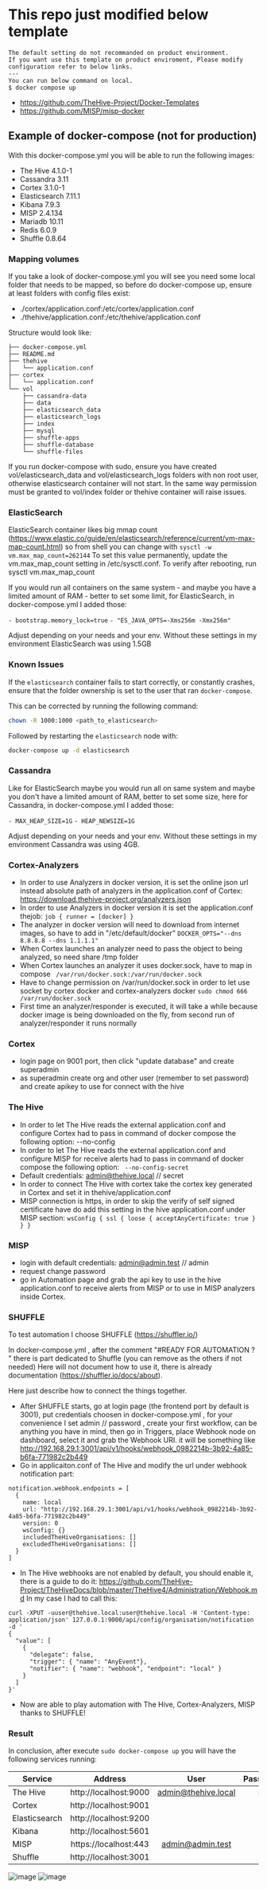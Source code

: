 # This repo just modified below template

```
The default setting do not recommanded on product environment.
If you want use this template on product enviroment, Please modify configuration refer to below links.
---
You can run below command on local.
$ docker compose up
```

 - https://github.com/TheHive-Project/Docker-Templates
 - https://github.com/MISP/misp-docker

## Example of docker-compose (not for production)
With this docker-compose.yml you will be able to run the following images:
- The Hive 4.1.0-1
- Cassandra 3.11
- Cortex 3.1.0-1
- Elasticsearch 7.11.1
- Kibana 7.9.3
- MISP 2.4.134
- Mariadb 10.11
- Redis 6.0.9
- Shuffle 0.8.64


### Mapping volumes
If you take a look of docker-compose.yml you will see you need some local folder that needs to be mapped, so before do docker-compose up, ensure at least folders with config files exist:
- ./cortex/application.conf:/etc/cortex/application.conf
- ./thehive/application.conf:/etc/thehive/application.conf

Structure would look like:
```
├── docker-compose.yml
├── README.md
├── thehive
│   └── application.conf
├── cortex
│   └── application.conf
└── vol
    ├── cassandra-data
    ├── data
    ├── elasticsearch_data
    ├── elasticsearch_logs
    ├── index
    ├── mysql
    ├── shuffle-apps
    ├── shuffle-database
    └── shuffle-files
```
If you run docker-compose with sudo, ensure you have created vol/elasticsearch_data and vol/elasticsearch_logs folders with non root user, otherwise elasticsearch container will not start.
In the same way permission must be granted to vol/index folder or thehive container will raise issues.

### ElasticSearch
ElasticSearch container likes big mmap count (https://www.elastic.co/guide/en/elasticsearch/reference/current/vm-max-map-count.html) so from shell you can change with
```sysctl -w vm.max_map_count=262144```
To set this value permanently, update the vm.max_map_count setting in /etc/sysctl.conf. To verify after rebooting, run sysctl vm.max_map_count

If you would run all containers on the same system - and maybe you have a limited amount of RAM - better to set some limit, for ElasticSearch, in docker-compose.yml I added those:

```- bootstrap.memory_lock=true```
```- "ES_JAVA_OPTS=-Xms256m -Xmx256m"```

Adjust depending on your needs and your env. Without these settings in my environment ElasticSearch was using 1.5GB


### Known Issues

If the `elasticsearch` container fails to start correctly, or constantly crashes, ensure that the folder ownership is set to the user that ran `docker-compose`.  

This can be corrected by running the following command:

```bash
chown -R 1000:1000 <path_to_elasticsearch>
```

Followed by restarting the `elasticsearch` node with:

```bash
docker-compose up -d elasticsearch
```

### Cassandra
Like for ElasticSearch maybe you would run all on same system and maybe you don't have a limited amount of RAM, better to set some size, here for Cassandra, in docker-compose.yml I added those:

```- MAX_HEAP_SIZE=1G```
```- HEAP_NEWSIZE=1G```

Adjust depending on your needs and your env. Without these settings in my environment Cassandra was using 4GB.


### Cortex-Analyzers
- In order to use Analyzers in docker version, it is set  the online json url instead absolute path of analyzers in the application.conf of Cortex:
  https://download.thehive-project.org/analyzers.json
- In order to use Analyzers in docker version it is set the application.conf thejob: ```
  job {
  runner = [docker]
}   ```
- The analyzer in docker version will need to download from internet images, so have to add in "/etc/default/docker"
  ``` DOCKER_OPTS="--dns 8.8.8.8 --dns 1.1.1.1" ```
- When Cortex launches an analyzer need to pass the object to being analyzed, so need share /tmp folder
- When Cortex launches an analyzer it uses docker.sock, have to map in compose
 ```  /var/run/docker.sock:/var/run/docker.sock  ```
- Have to change permission on /var/run/docker.sock in order to let use socket by cortex docker and cortex-analyzers docker
  ```sudo chmod 666 /var/run/docker.sock```
- First time an analyzer/responder is executed, it will take a while because docker image is being downloaded on the fly, from second run of analyzer/responder it runs normally

### Cortex
- login page on 9001 port, then click "update database" and create superadmin
- as superadmin create org and other user (remember to set password) and create apikey to use for connect with the hive 

### The Hive
- In order to let The Hive reads the external application.conf and configure Cortex had to pass in command of docker compose the following option:
  --no-config
- In order to let The Hive reads the external application.conf and configure MISP for receive alerts had to pass in command of docker compose the following option:
 ```  --no-config-secret ```
- Default credentials: admin@thehive.local // secret
- In order to connect The Hive with cortex take the cortex key generated in Cortex and set it in thehive/application.conf
- MISP connection is https, in order to skip the verify of self signed certificate have do add this setting in the hive application.conf under MISP section:
  ``` wsConfig { ssl { loose { acceptAnyCertificate: true } } } ```
 
### MISP
- login with default credentials: admin@admin.test // admin
- request change password
- go in Automation page and grab the api key to use in the hive application.conf to receive alerts from MISP or to use in MISP analyzers inside Cortex.

### SHUFFLE
To test automation I choose SHUFFLE (https://shuffler.io/)

In docker-compose.yml , after the comment "#READY FOR AUTOMATION ? " there is part dedicated to Shuffle (you can remove as the others if not needed)
Here will not document how to use it, there is already documentation (https://shuffler.io/docs/about).

Here just describe how to connect the things together.

- After SHUFFLE starts, go at login page (the frontend port by default is 3001), put credentials choosen in docker-compose.yml , for your convenience I set admin // password , create your first workflow, can be anything you have in mind, then go in Triggers, place Webhook node on dashboard, select it and grab the Webhook URI. it will be something like http://192.168.29.1:3001/api/v1/hooks/webhook_0982214b-3b92-4a85-b6fa-771982c2b449
- Go in applicaiton.conf of The Hive and modify the url under webhook notification part:
```
notification.webhook.endpoints = [
  {
    name: local
    url: "http://192.168.29.1:3001/api/v1/hooks/webhook_0982214b-3b92-4a85-b6fa-771982c2b449"
    version: 0
    wsConfig: {}
    includedTheHiveOrganisations: []
    excludedTheHiveOrganisations: []
  }
]
```
- In The Hive webhooks are not enabled by default, you should enable it, there is a guide to do it: https://github.com/TheHive-Project/TheHiveDocs/blob/master/TheHive4/Administration/Webhook.md
In my case I had to call this:
```
curl -XPUT -uuser@thehive.local:user@thehive.local -H 'Content-type: application/json' 127.0.0.1:9000/api/config/organisation/notification -d '
{
  "value": [
    {
      "delegate": false,
      "trigger": { "name": "AnyEvent"},
      "notifier": { "name": "webhook", "endpoint": "local" }
    }
  ]
}'
```
- Now are able to play automation with The Hive, Cortex-Analyzers, MISP thanks to SHUFFLE!


### Result
In conclusion, after execute ```sudo docker-compose up``` you will have the following services running:


| Service   |      Address      |  User |  Password |
|----------|:-------------:|:------:|------:|
| The Hive |  http://localhost:9000 | admin@thehive.local | secret
| Cortex |    http://localhost:9001  |    |
| Elasticsearch | http://localhost:9200 |     |
| Kibana |  http://localhost:5601 |  |
| MISP |    https://localhost:443   |  admin@admin.test | admin
| Shuffle | http://localhost:3001 |    |



![image](https://user-images.githubusercontent.com/16938405/99674126-e8c99f80-2a75-11eb-9a8b-1603cf67d665.png)
![image](https://user-images.githubusercontent.com/16938405/99674544-7c02d500-2a76-11eb-92a5-3fbb5c3c5cc5.png)
